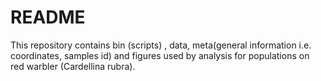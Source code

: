 # README
This repository contains bin (scripts) , data, meta(general information i.e. coordinates, samples id)  and figures used 
by analysis for populations on red warbler (Cardellina rubra).
